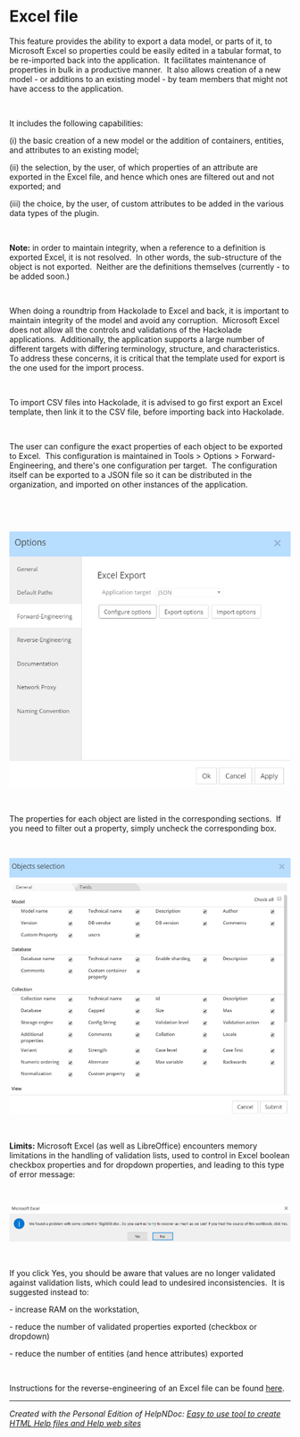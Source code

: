 # Excel file

This feature provides the ability to export a data model, or parts of it, to Microsoft Excel so properties could be easily edited in a tabular format, to be re-imported back into the application.&nbsp; It facilitates maintenance of properties in bulk in a productive manner.&nbsp; It also allows creation of a new model - or additions to an existing model - by team members that might not have access to the application.

&nbsp;

It includes the following capabilities:&nbsp;

(i) the basic creation of a new model or the addition of containers, entities, and attributes to an existing model;&nbsp;

(ii) the selection, by the user, of which properties of an attribute are exported in the Excel file, and hence which ones are filtered out and not exported; and&nbsp;

(iii) the choice, by the user, of custom attributes to be added in the various data types of the plugin.

&nbsp;

**Note:** in order to maintain integrity, when a reference to a definition is exported Excel, it is not resolved.&nbsp; In other words, the sub-structure of the object is not exported.&nbsp; Neither are the definitions themselves (currently - to be added soon.)

&nbsp;

When doing a roundtrip from Hackolade to Excel and back, it is important to maintain integrity of the model and avoid any corruption.&nbsp; Microsoft Excel does not allow all the controls and validations of the Hackolade applications.&nbsp; Additionally, the application supports a large number of different targets with differing terminology, structure, and characteristics.&nbsp; To address these concerns, it is critical that the template used for export is the one used for the import process.

&nbsp;

To import CSV files into Hackolade, it is advised to go first export an Excel template, then link it to the CSV file, before importing back into Hackolade.

&nbsp;

The user can configure the exact properties of each object to be exported to Excel.&nbsp; This configuration is maintained in Tools \> Options \> Forward-Engineering, and there's one configuration per target.&nbsp; The configuration itself can be exported to a JSON file so it can be distributed in the organization, and imported on other instances of the application.

&nbsp;

&nbsp;

![Image](<lib/Tools%20Options%20-%20FE%20Excel%20Export.png>)

&nbsp;

The properties for each object are listed in the corresponding sections.&nbsp; If you need to filter out a property, simply uncheck the corresponding box.

&nbsp;

![Image](<lib/Tools%20Options%20-%20FE%20Excel%20Object%20Selection.png>)

&nbsp;

**Limits:** Microsoft Excel (as well as LibreOffice) encounters memory limitations in the handling of validation lists, used to control in Excel boolean checkbox properties and for dropdown properties, and leading to this type of error message:

&nbsp;

![Image](<lib/Excel%20-%20Validation%20list%20limit.png>)

&nbsp;

If you click Yes, you should be aware that values are no longer validated against validation lists, which could lead to undesired inconsistencies.&nbsp; It is suggested instead to:

\- increase RAM on the workstation,

\- reduce the number of validated properties exported (checkbox or dropdown)

\- reduce the number of entities (and hence attributes) exported

&nbsp;

Instructions for the reverse-engineering of an Excel file can be found [here](<Exceltemplate.md>).


***
_Created with the Personal Edition of HelpNDoc: [Easy to use tool to create HTML Help files and Help web sites](<https://www.helpndoc.com/help-authoring-tool>)_
